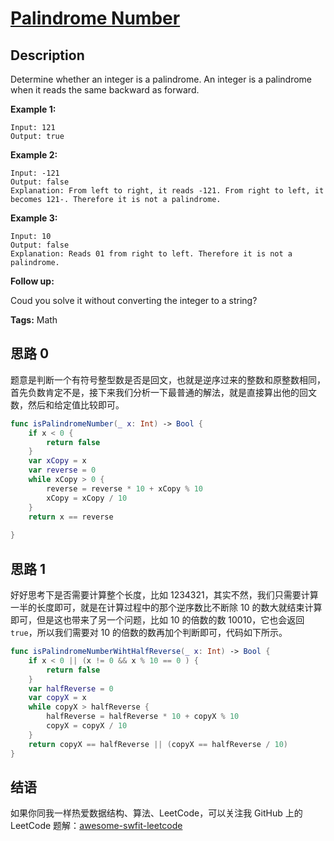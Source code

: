 # [Palindrome Number][title]

## Description

Determine whether an integer is a palindrome. An integer is a palindrome when it reads the same backward as forward.

**Example 1:**

```
Input: 121
Output: true
```

**Example 2:**

```
Input: -121
Output: false
Explanation: From left to right, it reads -121. From right to left, it becomes 121-. Therefore it is not a palindrome.
```

**Example 3:**

```
Input: 10
Output: false
Explanation: Reads 01 from right to left. Therefore it is not a palindrome.
```

**Follow up:**

Coud you solve it without converting the integer to a string?

**Tags:** Math


## 思路 0

题意是判断一个有符号整型数是否是回文，也就是逆序过来的整数和原整数相同，首先负数肯定不是，接下来我们分析一下最普通的解法，就是直接算出他的回文数，然后和给定值比较即可。

```swift
func isPalindromeNumber(_ x: Int) -> Bool {
    if x < 0 {
        return false
    }
    var xCopy = x
    var reverse = 0
    while xCopy > 0 {
        reverse = reverse * 10 + xCopy % 10
        xCopy = xCopy / 10
    }
    return x == reverse
    
}
```

## 思路 1

好好思考下是否需要计算整个长度，比如 1234321，其实不然，我们只需要计算一半的长度即可，就是在计算过程中的那个逆序数比不断除 10 的数大就结束计算即可，但是这也带来了另一个问题，比如 10 的倍数的数 10010，它也会返回 `true`，所以我们需要对 10 的倍数的数再加个判断即可，代码如下所示。

```swift
func isPalindromeNumberWihtHalfReverse(_ x: Int) -> Bool {
    if x < 0 || (x != 0 && x % 10 == 0 ) {
        return false
    }
    var halfReverse = 0
    var copyX = x
    while copyX > halfReverse {
        halfReverse = halfReverse * 10 + copyX % 10
        copyX = copyX / 10
    }
    return copyX == halfReverse || (copyX == halfReverse / 10)
}
```


## 结语

如果你同我一样热爱数据结构、算法、LeetCode，可以关注我 GitHub 上的 LeetCode 题解：[awesome-swfit-leetcode][zgpeace]

[title]: https://leetcode.com/problems/palindrome-number
[zgpeace]: https://github.com/Blankj/awesome-java-leetcode


